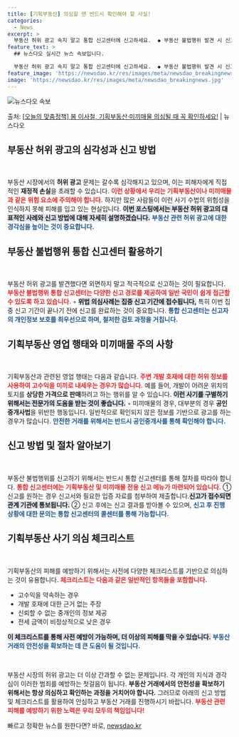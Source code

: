 ```yaml
---
title: [기획부동산] 의심할 땐 반드시 확인해야 할 사실!
categories:
  - News
excerpt: >
  부동산 허위 광고 속지 말고 통합 신고센터에 신고하세요.  ◆ 부동산 불법행위 발견 시 신고하세요!  기획부…
feature_text: >
  ## 뉴스다오 실시간 뉴스 속보입니다.

  부동산 허위 광고 속지 말고 통합 신고센터에 신고하세요.  ◆ 부동산 불법행위 발견 시 신고하세요!  기획부…
feature_image: 'https://newsdao.kr/res/images/meta/newsdao_breakingnews.jpg'
image: 'https://newsdao.kr/res/images/meta/newsdao_breakingnews.jpg'
---
```


![뉴스다오 속보](https://newsdao.kr/res/images/meta/newsdao_breakingnews.jpg)

<p>출처: <a href="https://newsdao.kr/3579" rel="dofollow">[오늘의 맞춤정책] 봄 이사철, 기획부동산·미끼매물 의심될 때 꼭 확인하세요!</a> | 뉴스다오</p>

<h2 data-ke-size="size26">부동산 허위 광고의 심각성과 신고 방법</h2>

<p data-ke-size="size16">&nbsp;</p>

부동산 시장에서의 <b>허위 광고</b> 문제는 갈수록 심각해지고 있으며, 이는 피해자에게 직접적인 <b>재정적 손실</b>을 초래할 수 있습니다. <b><span style="color: #ee2323;">이런 상황에서 우리는 기획부동산이나 미끼매물과 같은 위험 요소에 주의해야 합니다.</span></b> 하지만 많은 사람들이 이런 사기 수법의 위험성을 인식하지 못해 피해를 입고 있는 현실입니다. <b><span style="background-color: #21538527;">이번 포스팅에서는 부동산 허위 광고의 대표적인 사례와 신고 방법에 대해 자세히 설명하겠습니다.</span></b> <b><span style="color: #1a5490;">부동산 관련 허위 광고에 대한 경각심을 높이는 것이 중요합니다.</span></b>

<h2 data-ke-size="size26">부동산 불법행위 통합 신고센터 활용하기</h2>

<p data-ke-size="size16">&nbsp;</p>

부동산 허위 광고를 발견했다면 외면하지 말고 적극적으로 신고하는 것이 필요합니다. <b><span style="color: #ee2323;">부동산 불법행위 통합 신고센터는 다양한 신고 경로를 제공하여 일반 국민이 쉽게 접근할 수 있도록 하고 있습니다.</span></b> ◦ <b><span style="background-color: #21538527;">위법 의심사례는 집중 신고 기간에 접수됩니다,</span></b> 특히 이번 집중 신고 기간이 끝나기 전에 신고를 완료하는 것이 중요합니다. <b><span style="color: #1a5490;">통합 신고센터는 신고자의 개인정보 보호를 최우선으로 하며, 철저한 검토 과정을 거칩니다.</span></b>

<h2 data-ke-size="size26">기획부동산 영업 행태와 미끼매물 주의 사항</h2>

<p data-ke-size="size16">&nbsp;</p>

기획부동산과 관련된 영업 행태는 다음과 같습니다. <b><span style="color: #ee2323;">주변 개발 호재에 대한 허위 정보를 사용하여 고수익을 미끼로 내세우는 경우가 많습니다.</span></b> 예를 들어, 개발이 어려운 위치의 토지를 <b>상당한 가격으로 판매</b>하려고 하는 행위를 알 수 있습니다. <b><span style="background-color: #21538527;">이런 사기를 구별하기 위해서는 전문가의 도움을 받는 것이 좋습니다.</span></b> ◦ 미끼매물의 경우, 대부분의 경우 <b>공인중개사법</b>을 위반한 행동입니다. 일반적으로 확인되지 않은 정보를 기반으로 광고를 하는 경우가 많습니다. <b><span style="color: #1a5490;">안전한 거래를 위해서는 반드시 공인중개사를 통해 확인해야 합니다.</span></b>

<h2 data-ke-size="size26">신고 방법 및 절차 알아보기</h2>

<p data-ke-size="size16">&nbsp;</p>

부동산 불법행위를 신고하기 위해서는 반드시 통합 신고센터를 통해 절차를 따라야 합니다. <b><span style="color: #ee2323;">통합 신고센터에는 기획부동산 및 미끼매물 전용 신고 메뉴가 마련되어 있습니다.</span></b> ① 신고를 원하는 경우 신고서와 필요한 입증 자료를 첨부하여 제출합니다.<b><span style="background-color: #21538527;">신고가 접수되면 관계 기관에 통보됩니다.</span></b> ② 신고 후에는 신고 결과를 받아볼 수 있으며, <b><span style="color: #1a5490;">신고 후 진행 상황에 대한 문의는 통합 신고센터의 콜센터를 통해 가능합니다.</span></b>

<h2 data-ke-size="size26">기획부동산 사기 의심 체크리스트</h2>

<p data-ke-size="size16">&nbsp;</p>

기획부동산의 피해를 예방하기 위해서는 사전에 다양한 체크리스트를 기반으로 의심하는 것이 유용합니다. <b><span style="color: #ee2323;">체크리스트는 다음과 같은 일반적인 항목들을 포함합니다.</span></b>

<ul>
  <li>고수익을 약속하는 경우</li>
  <li>개발 호재에 대한 근거 없는 주장</li>
  <li>신뢰할 수 없는 중개인의 정보 제공</li>
  <li>전세 금액이 비정상적으로 낮은 경우</li>
</ul>

<b><span style="background-color: #21538527;">이 체크리스트를 통해 사전 예방이 가능하며, 더 이상의 피해를 막을 수 있습니다.</span></b> <b><span style="color: #1a5490;">부동산 거래의 안전성을 확보하는 데 큰 도움이 될 것입니다.</span></b>

<p data-ke-size="size16">&nbsp;</p>

부동산 시장의 허위 광고는 더 이상 간과할 수 없는 문제입니다. 각 개인의 지식과 경각심이 이러한 범죄를 예방하는 첫걸음이 됩니다. <b>부동산 거래에서의 안전성을 확보하기 위해서는 항상 의심하고 확인하는 과정을 거치어야 합니다.</b> 그러므로 아래의 신고 방법 및 체크리스트를 활용하여 안심하고 부동산 거래를 진행하시기 바랍니다. <b><span style="color: #ee2323;">부동산 관련 피해를 예방하기 위한 노력은 우리 모두의 책임입니다!</span></b> 

빠르고 정확한 뉴스를 원한다면? 바로, <a href="https://newsdao.kr" rel="dofollow">newsdao.kr</a>


